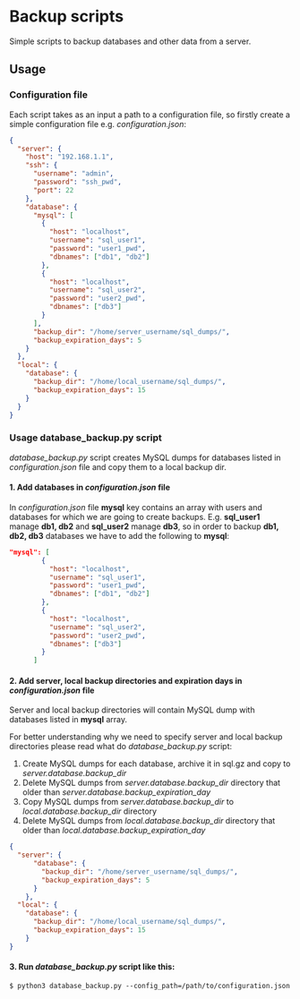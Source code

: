 # Backup scripts
Simple scripts to backup databases and other data from a server.

## Usage

### Configuration file
Each script takes as an input a path to a configuration file, so firstly create a simple configuration file e.g. *configuration.json*:
```json
{
  "server": {
    "host": "192.168.1.1",
    "ssh": {
      "username": "admin",
      "password": "ssh_pwd",
      "port": 22
    },
    "database": {
      "mysql": [
        {
          "host": "localhost",
          "username": "sql_user1",
          "password": "user1_pwd",
          "dbnames": ["db1", "db2"]
        },
        {
          "host": "localhost",
          "username": "sql_user2",
          "password": "user2_pwd",
          "dbnames": ["db3"]
        }
      ],
      "backup_dir": "/home/server_username/sql_dumps/",
      "backup_expiration_days": 5
    }
  },
  "local": {
    "database": {
      "backup_dir": "/home/local_username/sql_dumps/",
      "backup_expiration_days": 15
    }
  }
}
```

### Usage database_backup.py script
*database_backup.py* script creates MySQL dumps for databases listed in *configuration.json* file and copy them to a local backup dir.

#### 1. Add databases in *configuration.json* file
In *configuration.json* file **mysql** key contains an array with users and databases for which we are going to create backups.
E.g. **sql_user1** manage **db1, db2** and **sql_user2** manage **db3**, so in order to backup **db1, db2, db3** databases we have to add the following to **mysql**:
```json
"mysql": [
        {
          "host": "localhost",
          "username": "sql_user1",
          "password": "user1_pwd",
          "dbnames": ["db1", "db2"]
        },
        {
          "host": "localhost",
          "username": "sql_user2",
          "password": "user2_pwd",
          "dbnames": ["db3"]
        }
      ]
```

#### 2. Add server, local backup directories and expiration days in *configuration.json* file
Server and local backup directories will contain MySQL dump with databases listed in **mysql** array.

For better understanding why we need to specify server and local backup directories please read what do *database_backup.py* script:
1. Create MySQL dumps for each database, archive it in sql.gz and copy to *server.database.backup_dir*
2. Delete MySQL dumps from *server.database.backup_dir* directory that older than *server.database.backup_expiration_day*
3. Copy MySQL dumps from *server.database.backup_dir* to *local.database.backup_dir* directory
4. Delete MySQL dumps from *local.database.backup_dir* directory that older than *local.database.backup_expiration_day* 
```json
{
  "server": {
      "database": {
        "backup_dir": "/home/server_username/sql_dumps/",
        "backup_expiration_days": 5
      }
    },
  "local": {
    "database": {
      "backup_dir": "/home/local_username/sql_dumps/",
      "backup_expiration_days": 15
    }
}
```

#### 3. Run *database_backup.py* script like this:
```
$ python3 database_backup.py --config_path=/path/to/configuration.json
```

